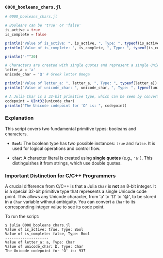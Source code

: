 ### `0008_booleans_chars.jl`

```julia
# 0008_booleans_chars.jl

# Booleans can be 'true' or 'false'
is_active = true
is_complete = false

println("Value of is_active: ", is_active, ", Type: ", typeof(is_active))
println("Value of is_complete: ", is_complete, ", Type: ", typeof(is_complete))

println("-"^20)

# Characters are created with single quotes and represent a single Unicode code point
letter_a = 'a'
unicode_char = 'Ω' # Greek letter Omega

println("Value of letter_a: ", letter_a, ", Type: ", typeof(letter_a))
println("Value of unicode_char: ", unicode_char, ", Type: ", typeof(unicode_char))

# A Julia Char is a 32-bit primitive type, which can be seen by converting it to an integer
codepoint = UInt32(unicode_char)
println("The Unicode codepoint for 'Ω' is: ", codepoint)
```

### Explanation

This script covers two fundamental primitive types: booleans and characters.

  * **`Bool`**: The boolean type has two possible instances: `true` and `false`. It is used for logical operations and control flow.

  * **`Char`**: A character literal is created using **single quotes** (e.g., `'a'`). This distinguishes it from strings, which use double quotes.

### Important Distinction for C/C++ Programmers

A crucial difference from C/C++ is that a Julia `Char` is **not** an 8-bit integer. It is a special 32-bit primitive type that represents a single Unicode code point. This allows any Unicode character, from 'a' to 'Ω' to '😂', to be stored in a `Char` variable without ambiguity. You can convert a `Char` to its corresponding integer value to see its code point.

To run the script:

```shell
$ julia 0008_booleans_chars.jl
Value of is_active: true, Type: Bool
Value of is_complete: false, Type: Bool
--------------------
Value of letter_a: a, Type: Char
Value of unicode_char: Ω, Type: Char
The Unicode codepoint for 'Ω' is: 937
```